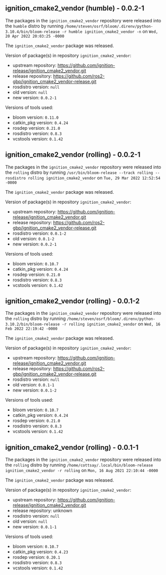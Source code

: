 ## ignition_cmake2_vendor (humble) - 0.0.2-1

The packages in the `ignition_cmake2_vendor` repository were released into the `humble` distro by running `/home/steven/osrf/bloom/.direnv/python-3.10.4/bin/bloom-release -r humble ignition_cmake2_vendor -n` on `Wed, 20 Apr 2022 20:03:25 -0000`

The `ignition_cmake2_vendor` package was released.

Version of package(s) in repository `ignition_cmake2_vendor`:

- upstream repository: https://github.com/ignition-release/ignition_cmake2_vendor.git
- release repository: https://github.com/ros2-gbp/ignition_cmake2_vendor-release.git
- rosdistro version: `null`
- old version: `null`
- new version: `0.0.2-1`

Versions of tools used:

- bloom version: `0.11.0`
- catkin_pkg version: `0.4.24`
- rosdep version: `0.21.0`
- rosdistro version: `0.8.3`
- vcstools version: `0.1.42`


## ignition_cmake2_vendor (rolling) - 0.0.2-1

The packages in the `ignition_cmake2_vendor` repository were released into the `rolling` distro by running `/usr/bin/bloom-release --track rolling --rosdistro rolling ignition_cmake2_vendor` on `Tue, 29 Mar 2022 12:52:54 -0000`

The `ignition_cmake2_vendor` package was released.

Version of package(s) in repository `ignition_cmake2_vendor`:

- upstream repository: https://github.com/ignition-release/ignition_cmake2_vendor.git
- release repository: https://github.com/ros2-gbp/ignition_cmake2_vendor-release.git
- rosdistro version: `0.0.1-2`
- old version: `0.0.1-2`
- new version: `0.0.2-1`

Versions of tools used:

- bloom version: `0.10.7`
- catkin_pkg version: `0.4.24`
- rosdep version: `0.21.0`
- rosdistro version: `0.8.3`
- vcstools version: `0.1.42`


## ignition_cmake2_vendor (rolling) - 0.0.1-2

The packages in the `ignition_cmake2_vendor` repository were released into the `rolling` distro by running `/home/steven/osrf/bloom/.direnv/python-3.10.2/bin/bloom-release -r rolling ignition_cmake2_vendor` on `Wed, 16 Feb 2022 22:19:42 -0000`

The `ignition_cmake2_vendor` package was released.

Version of package(s) in repository `ignition_cmake2_vendor`:

- upstream repository: https://github.com/ignition-release/ignition_cmake2_vendor.git
- release repository: https://github.com/ros2-gbp/ignition_cmake2_vendor-release.git
- rosdistro version: `null`
- old version: `0.0.1-1`
- new version: `0.0.1-2`

Versions of tools used:

- bloom version: `0.10.7`
- catkin_pkg version: `0.4.24`
- rosdep version: `0.21.0`
- rosdistro version: `0.8.3`
- vcstools version: `0.1.42`


## ignition_cmake2_vendor (rolling) - 0.0.1-1

The packages in the `ignition_cmake2_vendor` repository were released into the `rolling` distro by running `/home/cottsay/.local/bin/bloom-release ignition_cmake2_vendor -r rolling` on `Mon, 16 Aug 2021 22:10:44 -0000`

The `ignition_cmake2_vendor` package was released.

Version of package(s) in repository `ignition_cmake2_vendor`:

- upstream repository: https://github.com/ignition-release/ignition_cmake2_vendor.git
- release repository: unknown
- rosdistro version: `null`
- old version: `null`
- new version: `0.0.1-1`

Versions of tools used:

- bloom version: `0.10.7`
- catkin_pkg version: `0.4.23`
- rosdep version: `0.20.1`
- rosdistro version: `0.8.3`
- vcstools version: `0.1.42`


